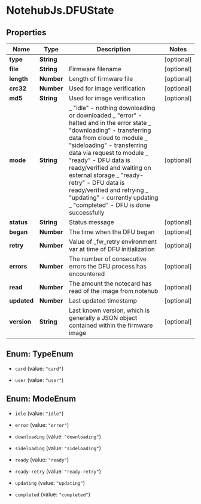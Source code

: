 # NotehubJs.DFUState

## Properties

| Name        | Type       | Description                                                                                                                                                                                                                                                                                                                                                                                                           | Notes      |
| ----------- | ---------- | --------------------------------------------------------------------------------------------------------------------------------------------------------------------------------------------------------------------------------------------------------------------------------------------------------------------------------------------------------------------------------------------------------------------- | ---------- |
| **type**    | **String** |                                                                                                                                                                                                                                                                                                                                                                                                                       | [optional] |
| **file**    | **String** | Firmware filename                                                                                                                                                                                                                                                                                                                                                                                                     | [optional] |
| **length**  | **Number** | Length of firmware file                                                                                                                                                                                                                                                                                                                                                                                               | [optional] |
| **crc32**   | **Number** | Used for image verification                                                                                                                                                                                                                                                                                                                                                                                           | [optional] |
| **md5**     | **String** | Used for image verification                                                                                                                                                                                                                                                                                                                                                                                           | [optional] |
| **mode**    | **String** | _ "idle" - nothing downloading or downloaded _ "error" - halted and in the error state _ "downloading" - transferring data from cloud to module _ "sideloading" - transferring data via request to module _ "ready" - DFU data is ready/verified and waiting on external storage _ "ready-retry" - DFU data is ready/verified and retrying _ "updating" - currently updating _ "completed" - DFU is done successfully | [optional] |
| **status**  | **String** | Status message                                                                                                                                                                                                                                                                                                                                                                                                        | [optional] |
| **began**   | **Number** | The time when the DFU began                                                                                                                                                                                                                                                                                                                                                                                           | [optional] |
| **retry**   | **Number** | Value of \_fw_retry environment var at time of DFU initialization                                                                                                                                                                                                                                                                                                                                                     | [optional] |
| **errors**  | **Number** | The number of consecutive errors the DFU process has encountered                                                                                                                                                                                                                                                                                                                                                      | [optional] |
| **read**    | **Number** | The amount the notecard has read of the image from notehub                                                                                                                                                                                                                                                                                                                                                            | [optional] |
| **updated** | **Number** | Last updated timestamp                                                                                                                                                                                                                                                                                                                                                                                                | [optional] |
| **version** | **String** | Last known version, which is generally a JSON object contained within the firmware image                                                                                                                                                                                                                                                                                                                              | [optional] |

## Enum: TypeEnum

- `card` (value: `"card"`)

- `user` (value: `"user"`)

## Enum: ModeEnum

- `idle` (value: `"idle"`)

- `error` (value: `"error"`)

- `downloading` (value: `"downloading"`)

- `sideloading` (value: `"sideloading"`)

- `ready` (value: `"ready"`)

- `ready-retry` (value: `"ready-retry"`)

- `updating` (value: `"updating"`)

- `completed` (value: `"completed"`)
